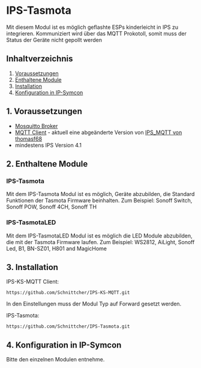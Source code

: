 # IPS-Tasmota
Mit diesem Modul ist es möglich geflashte ESPs kinderleicht in IPS zu integrieren.
Kommuniziert wird über das MQTT Prokotoll, somit muss der Status der Geräte nicht gepollt werden

## Inhaltverzeichnis
1. [Voraussetzungen](#1-voraussetzungen)
2. [Enthaltene Module](#2-enthaltene-module)
3. [Installation](#3-installation)
4. [Konfiguration in IP-Symcon](#4-konfiguration-in-ip-symcon)

## 1. Voraussetzungen

* [Mosquitto Broker](https://mosquitto.org)
* [MQTT Client](https://github.com/Schnittcher/IPS-KS-MQTT) - aktuell eine abgeänderte Version von [IPS_MQTT von thomasf68](https://github.com/thomasf68/IPS_MQTT)
* mindestens IPS Version 4.1

## 2. Enthaltene Module

### IPS-Tasmota
Mit dem IPS-Tasmota Modul ist es möglich, Geräte abzubilden, die Standard Funktionen der Tasmota Firmware beinhalten.
Zum Beispiel: Sonoff Switch, Sonoff POW, Sonoff 4CH, Sonoff TH

### IPS-TasmotaLED
Mit dem IPS-TasmotaLED Modul ist es möglich die LED Module abzubilden, die mit der Tasmota Firmware laufen.
Zum Beispiel: WS2812, AiLight, Sonoff Led, B1, BN-SZ01, H801 and MagicHome

## 3. Installation

IPS-KS-MQTT Client:
```
https://github.com/Schnittcher/IPS-KS-MQTT.git
```

In den Einstellungen muss der Modul Typ auf Forward gesetzt werden.

IPS-Tasmota:
```
https://github.com/Schnittcher/IPS-Tasmota.git
```

## 4. Konfiguration in IP-Symcon
Bitte den einzelnen Modulen entnehme.
